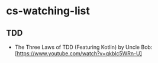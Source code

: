 # cs-watching-list


## **TDD**
- The Three Laws of TDD (Featuring Kotlin) by Uncle Bob: [https://www.youtube.com/watch?v=qkblc5WRn-U]
